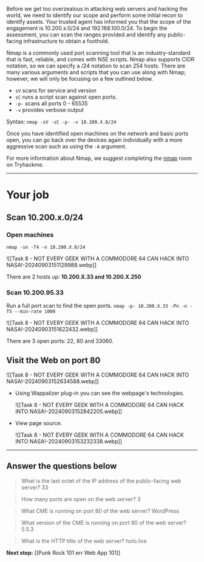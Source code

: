Before we get too overzealous in attacking web servers and hacking the world, we need to identify our scope and perform some initial recon to identify assets. Your trusted agent has informed you that the scope of the engagement is 10.200.x.0/24 and 192.168.100.0/24. To begin the assessment, you can scan the ranges provided and identify any public-facing infrastructure to obtain a foothold.  

Nmap is a commonly used port scanning tool that is an industry-standard that is fast, reliable, and comes with NSE scripts. Nmap also supports CIDR notation, so we can specify a /24 notation to scan 254 hosts. There are many various arguments and scripts that you can use along with Nmap; however, we will only be focusing on a few outlined below.  

- `sV` scans for service and version
- `sC` runs a script scan against open ports.
- `-p-` scans all ports 0 - 65535
- `-v` provides verbose output

Syntax: `nmap -sV -sC -p- -v 10.200.X.0/24`

Once you have identified open machines on the network and basic ports open, you can go back over the devices again individually with a more aggressive scan such as using the `-A` argument.  

For more information about Nmap, we suggest completing the [nmap](https://tryhackme.com/room/furthernmap) room on Tryhackme.

---

# Your job
## Scan 10.200.x.0/24

### Open machines

`nmap -sn -T4 -n 10.200.X.0/24`

![[Task 8 - NOT EVERY GEEK WITH A COMMODORE 64 CAN HACK INTO NASA!-20240903151129988.webp]]

There are 2 hosts up:
**10.200.X.33 and 10.200.X.250**

### Scan 10.200.95.33

Run a full port scan to find the open ports.
`nmap -p- 10.200.X.33 -Pn -n -T5 --min-rate 1000`

![[Task 8 - NOT EVERY GEEK WITH A COMMODORE 64 CAN HACK INTO NASA!-20240903151622432.webp]]

There are 3 open ports: 22, 80 and 33060.

## Visit the Web on port 80

![[Task 8 - NOT EVERY GEEK WITH A COMMODORE 64 CAN HACK INTO NASA!-20240903152634588.webp]]



- Using Wappalizer plug-in you can see the webpage's technologies.

	![[Task 8 - NOT EVERY GEEK WITH A COMMODORE 64 CAN HACK INTO NASA!-20240903152842205.webp]]

- View page source.

	![[Task 8 - NOT EVERY GEEK WITH A COMMODORE 64 CAN HACK INTO NASA!-20240903153232338.webp]]


---
## Answer the questions below

> What is the last octet of the IP address of the public-facing web server?
> 33

> How many ports are open on the web server?
> 3

> What CME is running on port 80 of the web server?
> WordPress

> What version of the CME is running on port 80 of the web server?
> 5.5.3

> What is the HTTP title of the web server?
> holo.live


**Next step:** [[Punk Rock 101 err Web App 101]]
